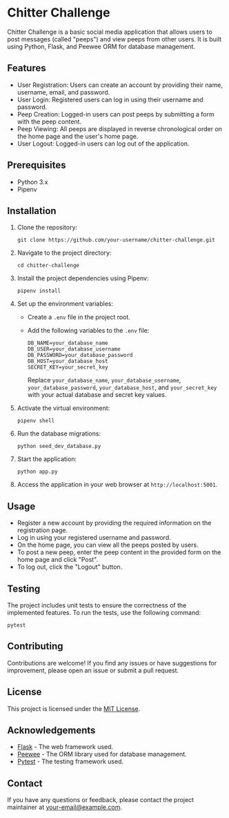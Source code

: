 # Chitter Challenge

Chitter Challenge is a basic social media application that allows users to post messages (called "peeps") and view peeps from other users. It is built using Python, Flask, and Peewee ORM for database management.

## Features

-   User Registration: Users can create an account by providing their name, username, email, and password.
-   User Login: Registered users can log in using their username and password.
-   Peep Creation: Logged-in users can post peeps by submitting a form with the peep content.
-   Peep Viewing: All peeps are displayed in reverse chronological order on the home page and the user's home page.
-   User Logout: Logged-in users can log out of the application.

## Prerequisites

-   Python 3.x
-   Pipenv

## Installation

1. Clone the repository:

    ```
    git clone https://github.com/your-username/chitter-challenge.git
    ```

2. Navigate to the project directory:

    ```
    cd chitter-challenge
    ```

3. Install the project dependencies using Pipenv:

    ```
    pipenv install
    ```

4. Set up the environment variables:

    - Create a `.env` file in the project root.
    - Add the following variables to the `.env` file:

        ```
        DB_NAME=your_database_name
        DB_USER=your_database_username
        DB_PASSWORD=your_database_password
        DB_HOST=your_database_host
        SECRET_KEY=your_secret_key
        ```

        Replace `your_database_name`, `your_database_username`, `your_database_password`, `your_database_host`, and `your_secret_key` with your actual database and secret key values.

5. Activate the virtual environment:

    ```
    pipenv shell
    ```

6. Run the database migrations:

    ```
    python seed_dev_database.py
    ```

7. Start the application:

    ```
    python app.py
    ```

8. Access the application in your web browser at `http://localhost:5001`.

## Usage

-   Register a new account by providing the required information on the registration page.
-   Log in using your registered username and password.
-   On the home page, you can view all the peeps posted by users.
-   To post a new peep, enter the peep content in the provided form on the home page and click "Post".
-   To log out, click the "Logout" button.

## Testing

The project includes unit tests to ensure the correctness of the implemented features. To run the tests, use the following command:

```
pytest
```

## Contributing

Contributions are welcome! If you find any issues or have suggestions for improvement, please open an issue or submit a pull request.

## License

This project is licensed under the [MIT License](LICENSE).

## Acknowledgements

-   [Flask](https://flask.palletsprojects.com/) - The web framework used.
-   [Peewee](http://docs.peewee-orm.com/) - The ORM library used for database management.
-   [Pytest](https://docs.pytest.org/) - The testing framework used.

## Contact

If you have any questions or feedback, please contact the project maintainer at [your-email@example.com](mailto:your-email@example.com).
